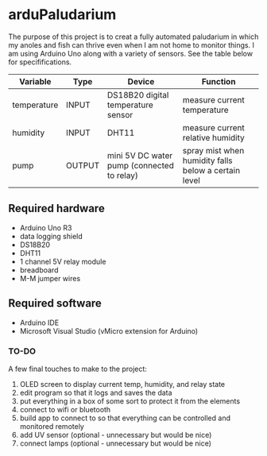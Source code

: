 # arduPaludarium
The purpose of this project is to creat a fully automated paludarium in which my anoles and fish can thrive even when I am not home to monitor things. I am using Arduino Uno along with a variety of sensors. See the table below for specififications. 

Variable    |  Type     |  Device                                      |  Function
------------|-----------|----------------------------------------------|----------------------
temperature |  INPUT    |  DS18B20 digital temperature sensor          |  measure current temperature
humidity    |  INPUT    |  DHT11                                       |  measure current relative humidity
pump        |  OUTPUT   |  mini 5V DC water pump (connected to relay)  |  spray mist when humidity falls below a certain level

## Required hardware
* Arduino Uno R3
* data logging shield
* DS18B20
* DHT11
* 1 channel 5V relay module
* breadboard
* M-M jumper wires

## Required software
* Arduino IDE
* Microsoft Visual Studio (vMicro extension for Arduino)

### TO-DO
A few final touches to make to the project:
1. OLED screen to display current temp, humidity, and relay state
2. edit program so that it logs and saves the data
3. put everything in a box of some sort to protect it from the elements
4. connect to wifi or bluetooth
5. build app to connect to so that everything can be controlled and monitored remotely
6. add UV sensor (optional - unnecessary but would be nice)
7. connect lamps (optional - unnecessary but would be nice)

